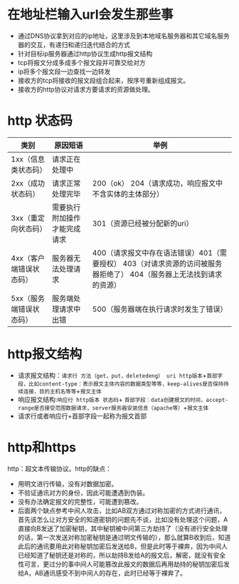 # 在地址栏输入url会发生那些事  
- 通过DNS协议拿到对应的ip地址，这里涉及到本地域名服务器和其它域名服务器的交互，有递归和递归迭代结合的方式
- 针对目标ip服务器通过http协议生成http报文结构
- tcp将报文分成多成多个报文段并可靠交给对方
- ip将多个报文段一边查找一边转发
- 接收方的tcp将接收的报文段组合起来，按序号重新组成报文。
- 接收方的http协议对请求方要请求的资源做处理。  

# http 状态码  

|  类别   | 原因短语  |  举例  |
|  ----  | ----  | ---- |
| 1xx（信息类状态码）  | 请求正在处理中 |   |
| 2xx（成功状态码）  | 请求正常处理完毕 | 200（ok） 204（请求成功，响应报文中不含实体的主体部分）   |
| 3xx（重定向状态码）  | 需要执行附加操作才能完成请求 | 301（资源已经被分配新的uri）   |
| 4xx（客户端错误状态码）  | 服务器无法处理请求 |  400（请求报文中存在语法错误）401（需要授权） 403（对请求资源的访问被服务器拒绝了） 404（服务器上无法找到请求的资源）  |
| 5xx（服务端错误状态码）  | 服务端处理请求中出错 |  500（服务器端在执行请求时发生了错误）  |


# http报文结构  
- 请求报文结构：`请求行 方法（get，put，deletedeng） uri http版本`+`首部字段，比如content-type：表示报文主体内容的数据类型等等，keep-alives是否保持持续连接，目的主机名等等`+`报文主体`
- 响应报文结构:`响应行 http版本 状态码`+ `首部字段：data创建报文的时间，accept-range是否接受范围数据请求，server服务器安装信息（apache等）`+`报文主体`
- 请求行或者响应行+首部字段一起称为报文首部

# http和https  
http：超文本传输协议。http的缺点：
- 用明文进行传输，没有对数据加密。
- 不验证通讯对方的身份，因此可能遭遇到伪装。
- 没有办法确定报文的完整性，可能遭到篡改。
- 后面两个缺点参考中间人攻击，比如AB双方通过对称加密的方式进行通讯，首先该怎么让对方安全的知道密钥的问题先不谈，比如没有处理这个问题，A直接向B发送了加密秘钥，其中秘钥被中间第三方劫持了（没有进行安全处理的话，第一次发送对称加密秘钥是通过明文传输的），那么就算B收到后，知道此后的通讯要用此对称秘钥加密后发送给B，但是此时等于裸奔，因为中间人已经知道了秘钥还是对称的，所以劫持B发给A的报文后，解密，就没有安全性可言，更过分的事中间人可能篡改此报文的数据后再用劫持的秘钥加密后发给A，AB通讯感受不到中间人的存在，此时已经等于裸奔了。

